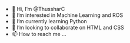 - 👋 Hi, I’m @ThussharC
- 👀 I’m interested in Machine Learning and ROS
- 🌱 I’m currently learning Python
- 💞️ I’m looking to collaborate on HTML and CSS
- 📫 How to reach me ...

<!---
ThussharC/ThussharC is a ✨ special ✨ repository because its `README.md` (this file) appears on your GitHub profile.
You can click the Preview link to take a look at your changes.
--->
